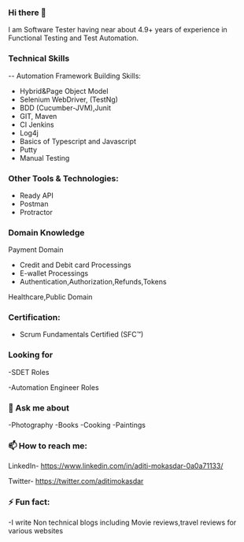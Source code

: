 ### Hi there 👋
 I am Software Tester having near about 4.9+ years of experience in Functional Testing and Test Automation.
 
 
 ### Technical Skills
 
 -- Automation Framework Building Skills:
- Hybrid&Page Object Model 
- Selenium WebDriver, (TestNg)
- BDD (Cucumber-JVM),Junit
- GIT, Maven
- CI Jenkins 
- Log4j
- Basics of Typescript and Javascript
- Putty
- Manual Testing


 ### Other Tools & Technologies:
- Ready API 
- Postman
- Protractor

### Domain Knowledge
 Payment Domain
- Credit and Debit card Processings
- E-wallet Processings
- Authentication,Authorization,Refunds,Tokens
 
 Healthcare,Public Domain


### Certification:
- Scrum Fundamentals Certified (SFC™)

### Looking for
-SDET Roles

-Automation Engineer Roles

### 💬 Ask me about

-Photography
-Books
-Cooking 
-Paintings

### 📫 How to reach me:

LinkedIn- https://www.linkedin.com/in/aditi-mokasdar-0a0a71133/

Twitter-  https://twitter.com/aditimokasdar


### ⚡ Fun fact: 

 -I write Non technical blogs including Movie reviews,travel reviews for various websites

